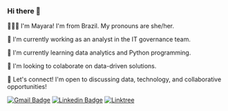 ### Hi there 👋

👩🏽‍💻 I'm Mayara! I'm from Brazil. My pronouns are she/her.

🔭 I'm currently working as an analyst in the IT governance team.

🌱 I'm currently learning data analytics and Python programming.

👯 I'm looking to colaborate on data-driven solutions.

💬 Let's connect! I'm open to discussing data, technology, and collaborative opportunities!

[![Gmail Badge](https://img.shields.io/badge/-limas.mayara@gmail.com-D14836?style=for-the-badge&logo=gmail&logoColor=white)](mailto:limas.mayara@gmail.com "Connect via Email")
[![Linkedin Badge](https://img.shields.io/badge/LinkedIn-0077B5?style=for-the-badge&logo=linkedin&logoColor=white)](https://www.linkedin.com/in/mayara-lsilva/)
[![Linktree](https://img.shields.io/badge/linktree-39E09B?style=for-the-badge&logo=linktree&logoColor=white)](linktr.ee/mayarals)
<!--
**mayarals/mayarals** is a ✨ _special_ ✨ repository because its `README.md` (this file) appears on your GitHub profile.

Here are some ideas to get you started:

- 🔭 I’m currently working on ...
- 🌱 I’m currently learning ...
- 👯 I’m looking to collaborate on ...
- 🤔 I’m looking for help with ...
- 💬 Ask me about ...
- 📫 How to reach me: ...
- 😄 Pronouns: ...
- ⚡ Fun fact: ...
-->
